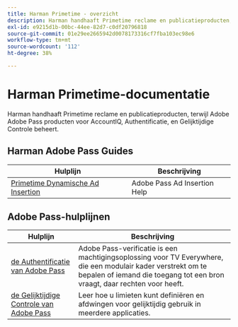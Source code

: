 ```yaml
---
title: Harman Primetime - overzicht
description: Harman handhaaft Primetime reclame en publicatieproducten, terwijl Adobe Adobe Pass producten voor AccountIQ, Authentificatie, en Gelijktijdige Controle beheert.
exl-id: e9215d1b-00bc-44ee-82d7-c0df20796818
source-git-commit: 01e29ee2665942d0078173316cf7fba103ec98e6
workflow-type: tm+mt
source-wordcount: '112'
ht-degree: 38%

---
```



# Harman Primetime-documentatie

<!--
NOTE: Don't change Primetime to Pass in this file. All the stuff that belongs to Harman is still Primetime.
-->

Harman handhaaft Primetime reclame en publicatieproducten, terwijl Adobe Adobe Pass producten voor AccountIQ, Authentificatie, en Gelijktijdige Controle beheert.

## Harman Adobe Pass Guides

| Hulplijn | Beschrijving |
| ---------------------------------------------------------------------------------------------------------- | ---------------------------- |
| [ Primetime Dynamische Ad Insertion ](https://experienceleague.adobe.com/docs/primetime/ad-insertion/home.html?lang=nl-NL) | Adobe Pass Ad Insertion Help |

## Adobe Pass-hulplijnen

| Hulplijn | Beschrijving |
| ---------------------------------------------------------------------------- | ------------------------------------------------------------------------------------------------------------------------------------------------------------------------------------------ |
| [ de Authentificatie van Adobe Pass ](/help/authentication/home.md) | Adobe Pass-verificatie is een machtigingsoplossing voor TV Everywhere, die een modulair kader verstrekt om te bepalen of iemand die toegang tot een bron vraagt, daar rechten voor heeft. |
| [ de Gelijktijdige Controle van Adobe Pass ](/help/concurrency-monitoring/cm-home.md) | Leer hoe u limieten kunt definiëren en afdwingen voor gelijktijdig gebruik in meerdere applicaties. |
